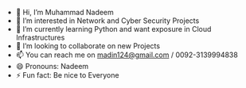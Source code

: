 - 👋 Hi, I’m Muhammad Nadeem
- 👀 I’m interested in Network and Cyber Security Projects
- 🌱 I’m currently learning Python and want exposure in Cloud Infrastructures
- 💞️ I’m looking to collaborate on new Projects
- 📫 You can reach me on madin124@gmail.com / 0092-3139994838
- 😄 Pronouns: Nadeem
- ⚡ Fun fact: Be nice to Everyone

<!---
madin124/madin124 is a ✨ special ✨ repository because its `README.md` (this file) appears on your GitHub profile.
You can click the Preview link to take a look at your changes.
--->
